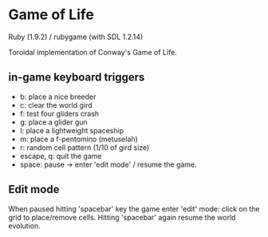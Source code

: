 Game of Life                
============
Ruby (1.9.2) / rubygame (with SDL 1.2.14) 

Toroidal implementation of Conway's Game of Life.


in-game keyboard triggers 
-------------------------

* b: place a nice breeder
* c: clear the world gird 
* f: test four gliders crash
* g: place a glider gun
* l: place a lightweight spaceship
* m: place a f-pentomino (metuselah)
* r: random cell pattern (1/10 of gird size)
* escape, q: quit the game
* space: pause -> enter 'edit mode' / resume the game.
   
Edit mode
---------
When paused hitting 'spacebar' key the game enter 'edit' mode:
click on the grid to place/remove cells.
Hitting 'spacebar' again resume the world evolution.





